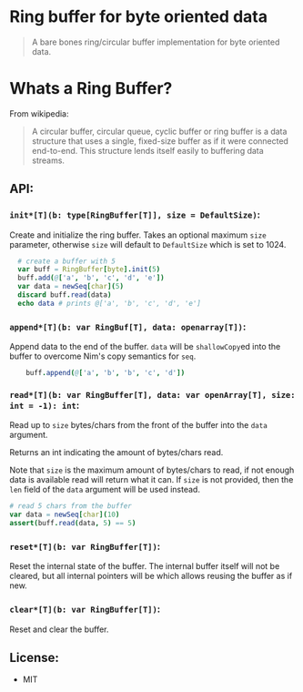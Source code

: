 # Ring buffer for byte oriented data

> A bare bones ring/circular buffer implementation for byte oriented data.

# Whats a Ring Buffer?

From wikipedia:

> A circular buffer, circular queue, cyclic buffer or ring buffer is a data structure that uses a single, fixed-size buffer as if it were connected end-to-end. This structure lends itself easily to buffering data streams.


## API:

### `init*[T](b: type[RingBuffer[T]], size = DefaultSize)`:

Create and initialize the ring buffer. Takes an optional maximum ``size``
parameter, otherwise ``size`` will default to ``DefaultSize`` which is set to 1024.

```nim
  # create a buffer with 5
  var buff = RingBuffer[byte].init(5)
  buff.add(@['a', 'b', 'c', 'd', 'e'])
  var data = newSeq[char](5)
  discard buff.read(data)
  echo data # prints @['a', 'b', 'c', 'd', 'e']
```

### `append*[T](b: var RingBuf[T], data: openarray[T])`:

Append data to the end of the buffer. ``data`` will be ``shallowCopy``ed into the buffer to overcome Nim's copy semantics for ``seq``.

```nim
    buff.append(@['a', 'b', 'b', 'c', 'd'])
```

### `read*[T](b: var RingBuffer[T], data: var openArray[T], size: int = -1): int`:

Read up to ``size`` bytes/chars from the front of the buffer into the ``data`` argument.

Returns an int indicating the amount of bytes/chars read.

Note that ``size`` is the maximum amount of bytes/chars to read, if not enough data is available read will return what it can. If ``size`` is not provided, then the ``len`` field of the ``data`` argument will be used instead.

```nim
# read 5 chars from the buffer
var data = newSeq[char](10)
assert(buff.read(data, 5) == 5)
```

### `reset*[T](b: var RingBuffer[T])`:

Reset the internal state of the buffer. The internal buffer
itself will not be cleared, but all internal pointers will be
which allows reusing the buffer as if new.

### `clear*[T](b: var RingBuffer[T])`:

Reset and clear the buffer.

## License:
- MIT
